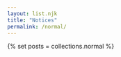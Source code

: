 ```yaml
---
layout: list.njk
title: "Notices"
permalink: /normal/
---
```


{% set posts = collections.normal %}

